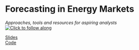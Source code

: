 # Forecasting in Energy Markets
*Approaches, tools and resources for aspiring analysts*<br>
[![Click to follow along](https://colab.research.google.com/assets/colab-badge.svg)](https://colab.research.google.com/drive/1CSREdJ472ZlXDfpR2otljHRUtIYGj3gl?usp=sharing)

[Slides](./deck.pdf)<br>
[Code](https://colab.research.google.com/drive/1CSREdJ472ZlXDfpR2otljHRUtIYGj3gl?usp=sharing)

